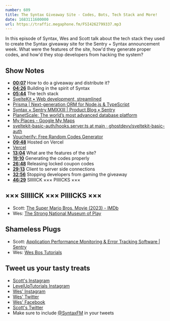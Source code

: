 ```yaml
---
number: 609
title: The Syntax Giveaway Site - Codes, Bots, Tech Stack and More!
date: 1683111600000
url: https://traffic.megaphone.fm/FSI4262799337.mp3
---
```


In this episode of Syntax, Wes and Scott talk about the tech stack they used to create the Syntax giveaway site for the Sentry + Syntax announcement week. What were the features of the site, how'd they generate proper codes, and how'd they stop developers from hacking the system?

## Show Notes

- **[00:07](#t=00:07)** How to do a giveaway and distribute it?
- **[04:26](#t=04:26)** Building in the spirit of Syntax
- **[05:44](#t=05:44)** The tech stack
- [SvelteKit • Web development, streamlined](https://kit.svelte.dev/)
- [Prisma | Next-generation ORM for Node.js & TypeScript](https://www.prisma.io/)
- [Syntax × Sentry MMXXIII | Product Blog • Sentry](https://blog.sentry.io/2023/04/12/syntax-sentry-mmxxiii/)
- [PlanetScale: The world’s most advanced database platform](https://planetscale.com/)
- [My Places - Google My Maps](https://www.google.com/maps/d/viewer?mid=1eLqvkQ9wGvMRVrAQsm5g7EdlnSY&hl=en_US&ll=39.04394865349766,-76.85871&z=10)
- [sveltekit-basic-auth/hooks.server.ts at main · ghostdevv/sveltekit-basic-auth](https://github.com/ghostdevv/sveltekit-basic-auth/blob/main/src/hooks.server.ts)
- [Voucherify: Free Random Codes Generator](https://www.voucherify.io/generator)
- **[09:48](#t=09:48)** Hosted on Vercel
- [Vercel](https://vercel.com/)
- **[13:04](#t=13:04)** What are the features of the site?
- **[19:10](#t=19:10)** Generating the codes properly
- **[26:48](#t=26:48)** Releasing locked coupon codes
- **[29:13](#t=29:13)** Client to server side connections
- **[32:56](#t=32:56)** Stopping developers from gaming the giveaway
- **[46:29](#t=46:29)** SIIIIICK ××× PIIIICKS ×××

## ××× SIIIIICK ××× PIIIICKS ×××

- Scott: [The Super Mario Bros. Movie (2023) - IMDb](https://www.imdb.com/title/tt6718170/)
- Wes: [The Strong National Museum of Play](https://www.museumofplay.org/)

## Shameless Plugs

- Scott: [Application Performance Monitoring & Error Tracking Software | Sentry](https://sentry.io/welcome/)
- Wes: [Wes Bos Tutorials](https://wesbos.com/courses)

## Tweet us your tasty treats

- [Scott's Instagram](https://www.instagram.com/stolinski/)
- [LevelUpTutorials Instagram](https://www.instagram.com/LevelUpTutorials/)
- [Wes' Instagram](https://www.instagram.com/wesbos/)
- [Wes' Twitter](https://twitter.com/wesbos)
- [Wes' Facebook](https://www.facebook.com/wesbos.developer)
- [Scott's Twitter](https://twitter.com/stolinski)
- Make sure to include [@SyntaxFM](https://twitter.com/SyntaxFM) in your tweets
